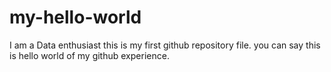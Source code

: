 # my-hello-world
I am a Data enthusiast
this is my first github repository file. you can say this is hello world of my github experience.
